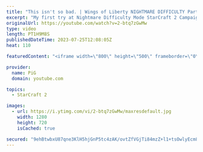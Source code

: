 ```yaml
---
title: "This isn't so bad. | Wings of Liberty NIGHTMARE DIFFICULTY Part 10 - StarCraft 2"
excerpt: "My first try at Nightmare Difficulty Mode StarCraft 2 Campaign created by GiantGrantGames and his amazing modding community. Having lots of fun with it! Here's the 10th part containing:  0:00 Every time I get cocky! 0:07 A Sinister Turn 32:27 Echoes of the Future  Here's a guide on how to play nightmare"
originalUrl: https://youtube.com/watch?v=2-btq7zGwMw
type: video
length: PT1H9M8S
publishedDateTime: 2023-07-25T12:08:05Z
heat: 110

featuredContent: "<iframe width=\"800\" height=\"500\" frameborder=\"0\" src=\"https://www.youtube.com/embed/2-btq7zGwMw\" allow=\"accelerometer; autoplay; encrypted-media; gyroscope; picture-in-picture\" allowfullscreen></iframe>"

provider:
  name: PiG
  domain: youtube.com

topics:
  - StarCraft 2

images:
  - url: https://i.ytimg.com/vi/2-btq7zGwMw/maxresdefault.jpg
    width: 1280
    height: 720
    isCached: true

secured: "9ehBtwbxU87qne3KlH5hjGnP5tc4zAK/ovtZfVGjTi84mzZ+l1+tsOwlyEcm8lg/MmMG3bKnzmDX9fU7tzXL3/wkUoxT+TniEenasE9wNsM6tWZQjh/9qxKwd1s2dKYWQNVLedxBTWFy3c8JdGjBWYwKnzgmsM9oYePy/0zu+SrJTZTC1CMMzNnQa6ws8DdONCHUP8xeRGLuPkW9aVg1qmPrOqccIzn9RTpsZWdcoeB1WeepNf4xVkIds875uOHmnM7gD0jro+01pm3vQpLR70Nvwllq2qyeAs6hk/TeiQE7OLtlMauxvv4DoupFJ/2NizJX67caw7yS80KtZ96Eu5jpSdvyH1R8DTA+kzhMscVR1Z7E0yuAIcpm590P+3rYg5DyKBYCTkWyH2puTG46ry81rDTfe5GE9AssQLR46hk=;JsS/NZiydTGkvhrpPFNChw=="
---
```


